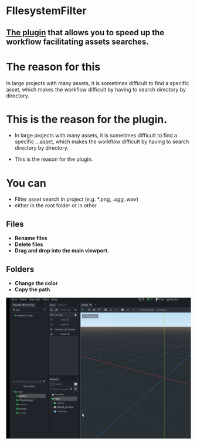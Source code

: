 # FIlesystemFilter
## [The plugin](https://github.com/JstnJrg/FIlesystemFilter/tree/main) that allows you to speed up the workflow facilitating assets searches.

# The reason for this
In large projects with many assets, it is sometimes difficult to find a specific asset, which makes the workflow difficult by having to search directory by directory.


# This is the reason for the plugin.
* In large projects with many assets, it is sometimes difficult to find a specific ...asset, which makes the workflow difficult by having to search directory by directory.

* This is the reason for the plugin.

# You can

* Filter asset search in project (e.g. *.png, *.ogg,*.wav)
* either in the root folder or in other

## Files
* **Rename files**
* **Delete files**
* **Drag and drop into the main viewport.**

## Folders
* **Change the color**
* **Copy the path**

![](https://raw.githubusercontent.com/JstnJrg/FIlesystemFilter/main/Filter.gif)

